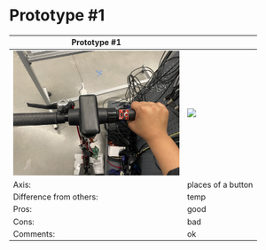 # Prototype #1


| Prototype #1 |  |
|---------------|----------------|
| <img src="../asset/img/IMG_8480.JPG" width="300"> |  <img src="../asset/img/IMG_8481.JPG" width="300"> |
| Axis: | places of a button  
Difference from others: | temp  
Pros: | good
Cons: | bad
Comments: | ok

